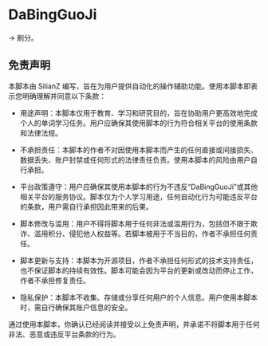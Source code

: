 # DaBingGuoJi

-> 刷分。

## 免责声明

本脚本由 SilianZ 编写，旨在为用户提供自动化的操作辅助功能。使用本脚本即表示您明确理解并同意以下条款：

- 用途声明：本脚本仅用于教育、学习和研究目的，旨在协助用户更高效地完成个人的单词学习任务。用户应确保其使用脚本的行为符合相关平台的使用条款和法律法规。

- 不承担责任：本脚本的作者不对因使用本脚本而产生的任何直接或间接损失、数据丢失、账户封禁或任何形式的法律责任负责。使用本脚本的风险由用户自行承担。

- 平台政策遵守：用户应确保其使用本脚本的行为不违反“DaBingGuoJi”或其他相关平台的服务协议。脚本仅为个人学习用途，任何自动化行为可能违反平台的条款，用户需自行承担因此带来的后果。

- 脚本修改与滥用：用户不得将脚本用于任何非法或滥用行为，包括但不限于欺诈、滥用积分、侵犯他人权益等。若脚本被用于不当目的，作者不承担任何责任。

- 脚本更新与支持：本脚本为开源项目，作者不承担任何形式的技术支持责任，也不保证脚本的持续有效性。脚本可能会因为平台的更新或改动而停止工作，作者不承担修复责任。

- 隐私保护：本脚本不收集、存储或分享任何用户的个人信息。用户使用本脚本时，需自行确保其账户信息的安全。

通过使用本脚本，你确认已经阅读并接受以上免责声明，并承诺不将脚本用于任何非法、恶意或违反平台条款的行为。
